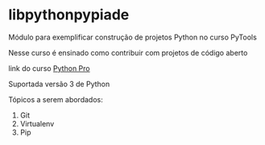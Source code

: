 # libpythonpypiade
Módulo para exemplificar construção de projetos Python no curso PyTools

Nesse curso é ensinado como contribuir com projetos de código aberto

link do curso [Python Pro](https://pythonpro.com.br/)

Suportada versão 3 de Python

Tópicos a serem abordados:
1. Git
2. Virtualenv
3. Pip 
